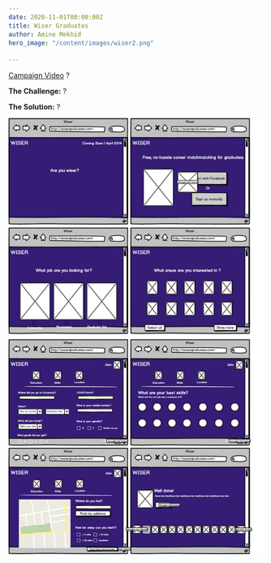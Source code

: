 ```yaml
---
date: 2020-11-01T00:00:00Z
title: Wiser Graduates
author: Amine Mekhid
hero_image: "/content/images/wiser2.png"

---
```

[Campaign Video](https://www.youtube.com/watch?v=0Ggn3tQliFE) ?

**The Challenge:** ?

**The Solution:** ?

![](/content/images/wiser_wireframe.png)